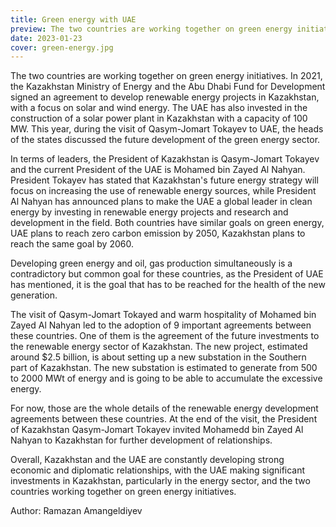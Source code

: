 ```yaml
---
title: Green energy with UAE
preview: The two countries are working together on green energy initiatives. In 2021, the Kazakhstan Ministry of Energy and the Abu Dhabi Fund for Development signed an agreement to develop renewable energy projects in Kazakhstan, with a focus on solar and wind energy. 
date: 2023-01-23
cover: green-energy.jpg
---
```

The two countries are working together on green energy initiatives. In 2021, the Kazakhstan Ministry of Energy and the Abu Dhabi Fund for Development signed an agreement to develop renewable energy projects in Kazakhstan, with a focus on solar and wind energy. The UAE has also invested in the construction of a solar power plant in Kazakhstan with a capacity of 100 MW. This year, during the visit of Qasym-Jomart Tokayev to UAE, the heads of the states discussed the future development of the green energy sector. 

In terms of leaders, the President of Kazakhstan is Qasym-Jomart Tokayev and the current President of the UAE is Mohamed bin Zayed Al Nahyan. President Tokayev has stated that Kazakhstan's future energy strategy will focus on increasing the use of renewable energy sources, while President Al Nahyan has announced plans to make the UAE a global leader in clean energy by investing in renewable energy projects and research and development in the field. Both countries have similar goals on green energy, UAE plans to reach zero carbon emission by 2050, Kazakhstan plans to reach the same goal by 2060.

Developing green energy and oil, gas production simultaneously is a contradictory but common goal for these countries, as the President of UAE has mentioned, it is the goal that has to be reached for the health of the new generation. 

The visit of Qasym-Jomart Tokayed and warm hospitality of Mohamed bin Zayed Al Nahyan led to the adoption of 9 important agreements between these countries. One of them is the agreement of the future investments to the renewable energy sector of Kazakhstan.  The new project, estimated around $2.5 billion, is about setting up a new substation in the Southern part of Kazakhstan. The new substation is estimated to generate from 500 to 2000 MWt of energy and is going to be able to accumulate the excessive energy. 

For now, those are the whole details of the renewable energy development agreements between these countries. At the end of the visit, the President of Kazakhstan Qasym-Jomart Tokayev invited Mohamedd bin Zayed Al Nahyan to Kazakhstan for further development of relationships.

Overall, Kazakhstan and the UAE are constantly developing strong economic and diplomatic relationships, with the UAE making significant investments in Kazakhstan, particularly in the energy sector, and the two countries working together on green energy initiatives.

Author: Ramazan Amangeldiyev